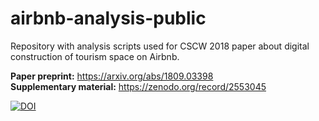 # airbnb-analysis-public
Repository with analysis scripts used for CSCW 2018 paper about digital construction of tourism space on Airbnb. 

**Paper preprint:** https://arxiv.org/abs/1809.03398 <br/>
**Supplementary material:** https://zenodo.org/record/2553045

[![DOI](https://zenodo.org/badge/187474999.svg)](https://zenodo.org/badge/latestdoi/187474999)
